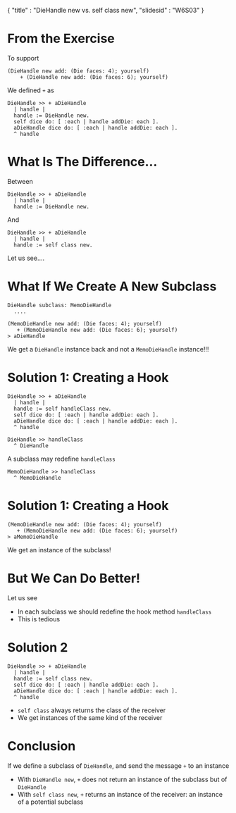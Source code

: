{"title" : "DieHandle new vs. self class new","slidesid" : "W6S03"}# From the ExerciseTo support ```(DieHandle new add: (Die faces: 4); yourself) 
	+ (DieHandle new add: (Die faces: 6); yourself)```We defined `+` as ```DieHandle >> + aDieHandle
  | handle |
  handle := DieHandle new.
  self dice do: [ :each | handle addDie: each ]. 
  aDieHandle dice do: [ :each | handle addDie: each ]. 
  ^ handle```# What Is The Difference...Between ```DieHandle >> + aDieHandle
  | handle |
  handle := DieHandle new.```And ```DieHandle >> + aDieHandle
  | handle |
  handle := self class new.```Let us see....# What If We Create A New Subclass```DieHandle subclass: MemoDieHandle
  ....``````(MemoDieHandle new add: (Die faces: 4); yourself) 
   + (MemoDieHandle new add: (Die faces: 6); yourself)
> aDieHandle```We get a `DieHandle` instance back and not a `MemoDieHandle` instance!!!# Solution 1: Creating a Hook```DieHandle >> + aDieHandle
  | handle |
  handle := self handleClass new.
  self dice do: [ :each | handle addDie: each ]. 
  aDieHandle dice do: [ :each | handle addDie: each ]. 
  ^ handle``````DieHandle >> handleClass
  ^ DieHandle```A subclass may redefine `handleClass` ```MemoDieHandle >> handleClass
  ^ MemoDieHandle```# Solution 1: Creating a Hook```(MemoDieHandle new add: (Die faces: 4); yourself) 
   + (MemoDieHandle new add: (Die faces: 6); yourself)
> aMemoDieHandle```We get an instance of the subclass!# But We Can Do Better!Let us see- In each subclass we should redefine the hook method  `handleClass`- This is tedious# Solution 2```DieHandle >> + aDieHandle
  | handle |
  handle := self class new.
  self dice do: [ :each | handle addDie: each ]. 
  aDieHandle dice do: [ :each | handle addDie: each ]. 
  ^ handle```- `self class` always returns the class of the receiver- We get instances of the same kind of the receiver # ConclusionIf we define a subclass of `DieHandle`, and send the message `+` to an instance- With `DieHandle new`, `+` does not return an instance of the subclass but of `DieHandle`- With `self class new`, `+` returns an instance of the receiver: an instance of a potential subclass